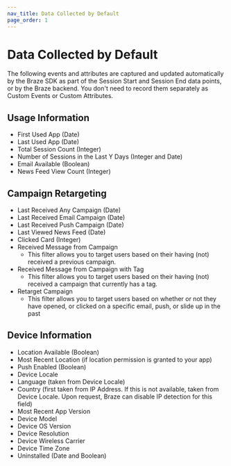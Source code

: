 ```yaml
---
nav_title: Data Collected by Default
page_order: 1
---
```


# Data Collected by Default

The following events and attributes are captured and updated automatically by the Braze SDK as part of the Session Start and Session End data points, or by the Braze backend. You don't need to record them separately as Custom Events or Custom Attributes.

## Usage Information
- First Used App (Date)
- Last Used App (Date)
- Total Session Count (Integer)
- Number of Sessions in the Last Y Days (Integer and Date)
- Email Available (Boolean)
- News Feed View Count (Integer)

## Campaign Retargeting
- Last Received Any Campaign (Date)
- Last Received Email Campaign (Date)
- Last Received Push Campaign (Date)
- Last Viewed News Feed (Date)
- Clicked Card (Integer)
- Received Message from Campaign
  - This filter allows you to target users based on their having (not) received a previous campaign.
- Received Message from Campaign with Tag
  - This filter allows you to target users based on their having (not) received a campaign that currently has a tag.
- Retarget Campaign
  - This filter allows you to target users based on whether or not they have opened, or clicked on a specific email, push, or slide up in the past

## Device Information
- Location Available (Boolean)
- Most Recent Location (if location permission is granted to your app)
- Push Enabled (Boolean)
- Device Locale
- Language (taken from Device Locale)
- Country (first taken from IP Address. If this is not available, taken from Device Locale. Upon request, Braze can disable IP detection for this field)
- Most Recent App Version
- Device Model
- Device OS Version
- Device Resolution
- Device Wireless Carrier
- Device Time Zone
- Uninstalled (Date and Boolean)
